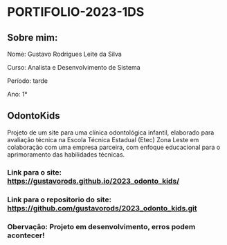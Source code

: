 # PORTIFOLIO-2023-1DS

## Sobre mim:
Nome: Gustavo Rodrigues Leite da Silva 

Curso: Analista e Desenvolvimento de Sistema

Período: tarde 

Ano: 1° 


## OdontoKids 
Projeto de um site para uma clínica odontológica infantil, elaborado para avaliação técnica na Escola Técnica Estadual (Etec) Zona Leste em colaboração com uma empresa parceira, com enfoque educacional para o aprimoramento das habilidades técnicas.

### Link para o site: https://gustavorods.github.io/2023_odonto_kids/
### Link para o repositorio do site: https://github.com/gustavorods/2023_odonto_kids.git
### Obervação: Projeto em desenvolvimento, erros podem acontecer!


